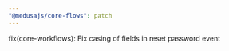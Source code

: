```yaml
---
"@medusajs/core-flows": patch
---
```


fix(core-workflows): Fix casing of fields in reset password event
